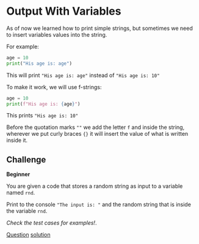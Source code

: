 # Output With Variables

As of now we learned how to print simple strings, but sometimes we need to insert variables values into the string.

For example:

```python
age = 10
print("His age is: age")
```

This will print `"His age is: age"` instead of `"His age is: 10"`

To make it work, we will use f-strings:

```python
age = 10
print(f"His age is: {age}")
```

This prints `"His age is: 10"`

Before the quotation marks `""` we add the letter `f` and inside the string, wherever we put curly braces `{}` it will insert the value of what is written inside it.

## Challenge

**Beginner**

You are given a code that stores a random string as input to a variable named `rnd`.

Print to the console `"The input is: "` and the random string that is inside the variable `rnd`.

*Check the test cases for examples!*.  

[Question](q.py) [solution](solution.py)